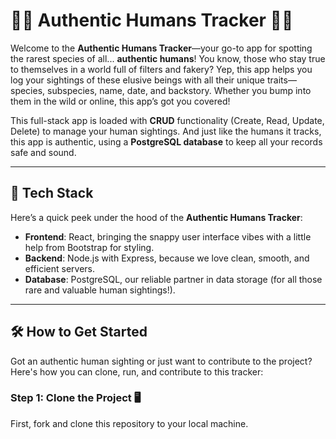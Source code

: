# 🦸‍♂️ Authentic Humans Tracker 🦸‍♀️

Welcome to the **Authentic Humans Tracker**—your go-to app for spotting the rarest species of all... **authentic humans**! You know, those who stay true to themselves in a world full of filters and fakery? Yep, this app helps you log your sightings of these elusive beings with all their unique traits—species, subspecies, name, date, and backstory. Whether you bump into them in the wild or online, this app’s got you covered!

This full-stack app is loaded with **CRUD** functionality (Create, Read, Update, Delete) to manage your human sightings. And just like the humans it tracks, this app is authentic, using a **PostgreSQL database** to keep all your records safe and sound.

---

## 🚀 Tech Stack

Here’s a quick peek under the hood of the **Authentic Humans Tracker**:
- **Frontend**: React, bringing the snappy user interface vibes with a little help from Bootstrap for styling.
- **Backend**: Node.js with Express, because we love clean, smooth, and efficient servers.
- **Database**: PostgreSQL, our reliable partner in data storage (for all those rare and valuable human sightings!).

---

## 🛠️ How to Get Started

Got an authentic human sighting or just want to contribute to the project? Here's how you can clone, run, and contribute to this tracker:

### Step 1: Clone the Project 🖥️

First, fork and clone this repository to your local machine.